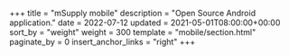 +++
title = "mSupply mobile"
description = "Open Source Android application."
date = 2022-07-12
updated = 2021-05-01T08:00:00+00:00
sort_by = "weight"
weight = 300
template = "mobile/section.html"
paginate_by = 0 
insert_anchor_links = "right"
+++
